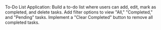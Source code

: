 To-Do List Application:
Build a to-do list where users can add, edit, mark as completed, and delete tasks.
Add filter options to view "All," "Completed," and "Pending" tasks.
Implement a "Clear Completed" button to remove all completed tasks.
